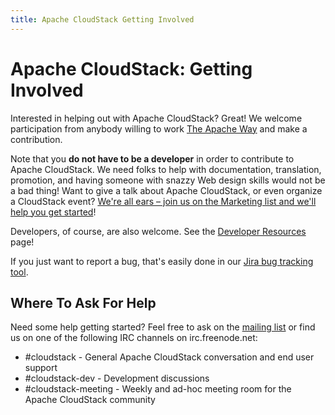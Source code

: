```yaml
---
title: Apache CloudStack Getting Involved
---
```


<div class="row">

<div class="col-lg-12">

<div class="page-header">

<h1 id="indicators">Apache CloudStack: Getting Involved</h1>

</div>

</div>

</div>

Interested in helping out with Apache CloudStack? Great! We welcome participation from anybody willing to work [The Apache Way](http://theapacheway.com/) and make a contribution. 

Note that you **do not have to be a developer** in order to contribute to Apache CloudStack. We need folks to help with documentation, translation, promotion, and having someone with snazzy Web design skills would not be a bad thing! Want to give a talk about Apache CloudStack, or even organize a CloudStack event? [We're all ears &ndash; join us on the Marketing list and we'll help you get started](/mailing-lists.html)!

Developers, of course, are also welcome. See the [Developer Resources](/developers.html) page!

If you just want to report a bug, that's easily done in our [Jira bug tracking tool](https://issues.apache.org/jira/browse/CLOUDSTACK).

## Where To Ask For Help

Need some help getting started? Feel free to ask on the [mailing list](/mailing-lists.html) or find us on one of the following IRC channels on irc.freenode.net:

* \#cloudstack - General Apache CloudStack conversation and end user support 
* \#cloudstack-dev - Development discussions 
* \#cloudstack-meeting - Weekly and ad-hoc meeting room for the Apache CloudStack community
